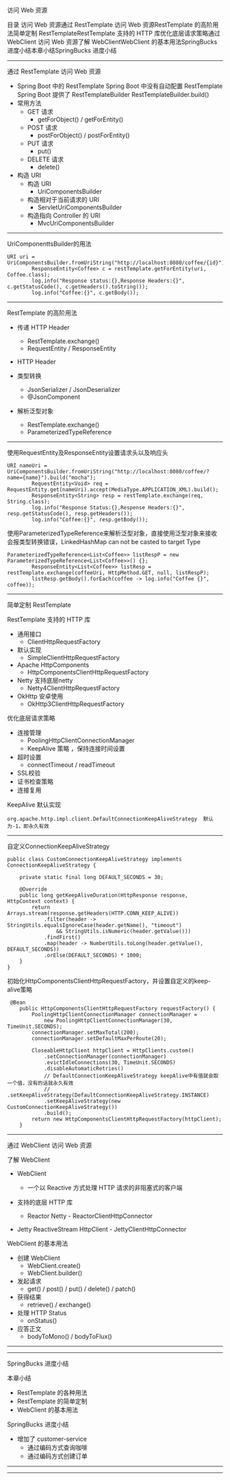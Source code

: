 访问 Web 资源

目录 访问 Web 资源通过 RestTemplate 访问 Web 资源RestTemplate 的高阶用法简单定制 RestTemplateRestTemplate 支持的 HTTP 库优化底层请求策略通过 WebClient 访问 Web 资源了解 WebClientWebClient 的基本用法SpringBucks 进度小结本章小结SpringBucks 进度小结

---



通过 RestTemplate 访问 Web 资源

-   Spring Boot 中的 RestTemplate
    Spring Boot 中没有自动配置 RestTemplate
    Spring Boot 提供了 RestTemplateBuilder
    RestTemplateBuilder.build()
-   常用方法
    -   GET 请求
        -   getForObject() / getForEntity()
    -   POST 请求
        -   postForObject() / postForEntity()
    -   PUT 请求
        -   put()
    -   DELETE 请求
        -   delete()
-   构造 URI
    -   构造 URI
        -   UriComponentsBuilder
    -   构造相对于当前请求的 URI
        -   ServletUriComponentsBuilder
    -   构造指向 Controller 的 URI
        -   MvcUriComponentsBuilder

---

UriComponenttsBuilder的用法

    URI uri = UriComponentsBuilder.fromUriString("http://localhost:8080/coffee/{id}").build(1);
            ResponseEntity<Coffee> c = restTemplate.getForEntity(uri, Coffee.class);
            log.info("Response status:{},Response Headers:{}", c.getStatusCode(), c.getHeaders().toString());
            log.info("Coffee:{}", c.getBody());



---

RestTemplate 的高阶用法

-   传递 HTTP Header
    -   RestTemplate.exchange()
    -   RequestEntity<T> / ResponseEntity<T>
-   HTTP Header



-   类型转换
    -   JsonSerializer / JsonDeserializer
    -   @JsonComponent
-   解析泛型对象
    -   RestTemplate.exchange()
    -   ParameterizedTypeReference<T>
        

---

使用RequestEntity及ResponseEntity设置请求头以及响应头

    URI nameUri = UriComponentsBuilder.fromUriString("http://localhost:8080/coffee/?name={name}").build("mocha");
            RequestEntity<Void> req = RequestEntity.get(nameUri).accept(MediaType.APPLICATION_XML).build();
            ResponseEntity<String> resp = restTemplate.exchange(req, String.class);
            log.info("Response Status:{},Respense Headers:{}", resp.getStatusCode(), resp.getHeaders());
            log.info("Coffee:{}", resp.getBody());

使用ParameterizedTypeReference来解析泛型对象，直接使用泛型对象来接收会报类型转换错误，LinkedHashMap can not be casted to target Type

    ParameterizedTypeReference<List<Coffee>> listRespP = new ParameterizedTypeReference<List<Coffee>>() {};
            ResponseEntity<List<Coffee>> listResp = restTemplate.exchange(coffeeUri, HttpMethod.GET, null, listRespP);
            listResp.getBody().forEach(coffee -> log.info("Coffee {}", coffee));

---



简单定制 RestTemplate

RestTemplate 支持的 HTTP 库

-   通⽤接口
    -   ClientHttpRequestFactory
-   默认实现
    -   SimpleClientHttpRequestFactory
-   Apache HttpComponents
    -   HttpComponentsClientHttpRequestFactory
-   Netty 支持底层netty
    -   Netty4ClientHttpRequestFactory
-   OkHttp 安卓使用
    -   OkHttp3ClientHttpRequestFactory

优化底层请求策略

-   连接管理
    -   PoolingHttpClientConnectionManager
    -   KeepAlive 策略 ，保持连接时间设置
-   超时设置
    -   connectTimeout / readTimeout
-   SSL校验
-   证书检查策略
-   连接复⽤
    

KeepAlive 默认实现

    org.apache.http.impl.client.DefaultConnectionKeepAliveStrategy  默认为-1，即永久有效

---

自定义ConnectionKeepAliveStrategy

    public class CustomConnectionKeepAliveStrategy implements ConnectionKeepAliveStrategy {
    
        private static final long DEFAULT_SECONDS = 30;
    
        @Override
        public long getKeepAliveDuration(HttpResponse response, HttpContext context) {
            return Arrays.stream(response.getHeaders(HTTP.CONN_KEEP_ALIVE))
                .filter(header -> StringUtils.equalsIgnoreCase(header.getName(), "timeout")
                    && StringUtils.isNumeric(header.getValue()))
                .findFirst()
                .map(header -> NumberUtils.toLong(header.getValue(), DEFAULT_SECONDS))
                .orElse(DEFAULT_SECONDS) * 1000;
        }
    }

初始化HttpComponentsClientHttpRequestFactory，并设置自定义的keep-alive策略

     @Bean
        public HttpComponentsClientHttpRequestFactory requestFactory() {
            PoolingHttpClientConnectionManager connectionManager =
                new PoolingHttpClientConnectionManager(30, TimeUnit.SECONDS);
            connectionManager.setMaxTotal(200);
            connectionManager.setDefaultMaxPerRoute(20);
    
            CloseableHttpClient httpClient = HttpClients.custom()
                .setConnectionManager(connectionManager)
                .evictIdleConnections(30, TimeUnit.SECONDS)
                .disableAutomaticRetries()
                // DefaultConnectionKeepAliveStrategy keepAlive中有值就会取一个值，没有的话就永久有效
                // .setKeepAliveStrategy(DefaultConnectionKeepAliveStrategy.INSTANCE)
                .setKeepAliveStrategy(new CustomConnectionKeepAliveStrategy())
                .build();
            return new HttpComponentsClientHttpRequestFactory(httpClient);
        }

---



通过 WebClient 访问 Web 资源

了解 WebClient

-   WebClient
    -   一个以 Reactive ⽅式处理 HTTP 请求的⾮阻塞式的客户端
-   ⽀持的底层 HTTP 库
    -   Reactor Netty - ReactorClientHttpConnector

-   Jetty ReactiveStream HttpClient - JettyClientHttpConnector

WebClient 的基本用法

-   创建 WebClient
    -   WebClient.create()
    -   WebClient.builder()
-   发起请求
    -   get() / post() / put() / delete() / patch()
-   获得结果
    -   retrieve() / exchange()
-   处理 HTTP Status
    -   onStatus()
-   应答正⽂
    -   bodyToMono() / bodyToFlux()

---



---

SpringBucks 进度小结

本章小结

-   RestTemplate 的各种⽤法
-   RestTemplate 的简单定制
-   WebClient 的基本⽤法

SpringBucks 进度小结

-   增加了 customer-service
    -   通过编码方式查询咖啡
    -   通过编码方式创建订单

---

---


